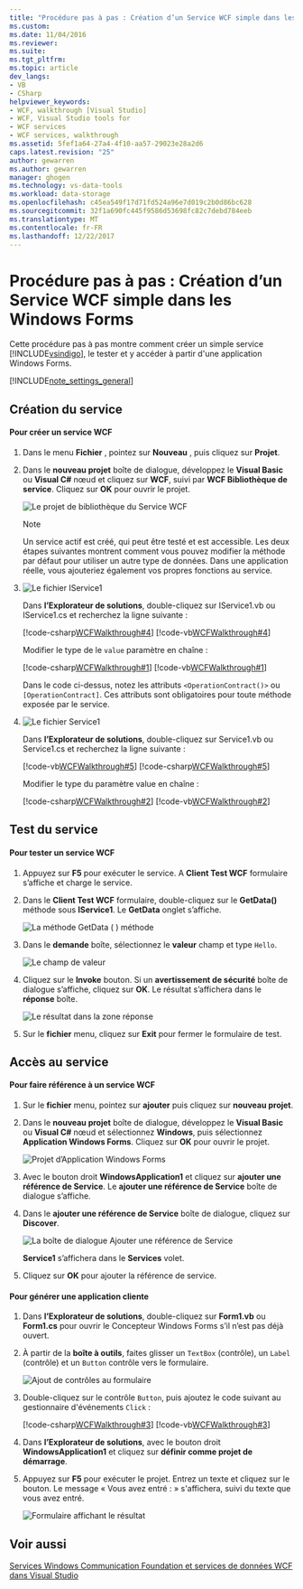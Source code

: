 ```yaml
---
title: "Procédure pas à pas : Création d’un Service WCF simple dans les Windows Forms | Documents Microsoft"
ms.custom: 
ms.date: 11/04/2016
ms.reviewer: 
ms.suite: 
ms.tgt_pltfrm: 
ms.topic: article
dev_langs:
- VB
- CSharp
helpviewer_keywords:
- WCF, walkthrough [Visual Studio]
- WCF, Visual Studio tools for
- WCF services
- WCF services, walkthrough
ms.assetid: 5fef1a64-27a4-4f10-aa57-29023e28a2d6
caps.latest.revision: "25"
author: gewarren
ms.author: gewarren
manager: ghogen
ms.technology: vs-data-tools
ms.workload: data-storage
ms.openlocfilehash: c45ea549f17d71fd524a96e7d019c2b0d86bc628
ms.sourcegitcommit: 32f1a690fc445f9586d53698fc82c7debd784eeb
ms.translationtype: MT
ms.contentlocale: fr-FR
ms.lasthandoff: 12/22/2017
---
```

# <a name="walkthrough-creating-a-simple-wcf-service-in-windows-forms"></a>Procédure pas à pas : Création d’un Service WCF simple dans les Windows Forms
Cette procédure pas à pas montre comment créer un simple service [!INCLUDE[vsindigo](../data-tools/includes/vsindigo_md.md)], le tester et y accéder à partir d'une application Windows Forms.  
  
[!INCLUDE[note_settings_general](../data-tools/includes/note_settings_general_md.md)]  
  
## <a name="creating-the-service"></a>Création du service  
  
#### <a name="to-create-a-wcf-service"></a>Pour créer un service WCF  
  
1.  Dans le menu **Fichier** , pointez sur **Nouveau** , puis cliquez sur **Projet**.  
  
2.  Dans le **nouveau projet** boîte de dialogue, développez le **Visual Basic** ou **Visual C#** nœud et cliquez sur **WCF**, suivi par **WCF Bibliothèque de service**. Cliquez sur **OK** pour ouvrir le projet.  
  
     ![Le projet de bibliothèque du Service WCF](../data-tools/media/wcf1.PNG "wcf1")  
  
    > [!NOTE]
    >  Un service actif est créé, qui peut être testé et est accessible. Les deux étapes suivantes montrent comment vous pouvez modifier la méthode par défaut pour utiliser un autre type de données. Dans une application réelle, vous ajouteriez également vos propres fonctions au service.  
  
3.  ![Le fichier IService1](../data-tools/media/wcf2.png "wcf2")  
  
     Dans **l’Explorateur de solutions**, double-cliquez sur IService1.vb ou IService1.cs et recherchez la ligne suivante :  
  
     [!code-csharp[WCFWalkthrough#4](../data-tools/codesnippet/CSharp/walkthrough-creating-a-simple-wcf-service-in-windows-forms_1.cs)]
     [!code-vb[WCFWalkthrough#4](../data-tools/codesnippet/VisualBasic/walkthrough-creating-a-simple-wcf-service-in-windows-forms_1.vb)]  
  
     Modifier le type de le `value` paramètre en chaîne :  
  
     [!code-csharp[WCFWalkthrough#1](../data-tools/codesnippet/CSharp/walkthrough-creating-a-simple-wcf-service-in-windows-forms_2.cs)]
     [!code-vb[WCFWalkthrough#1](../data-tools/codesnippet/VisualBasic/walkthrough-creating-a-simple-wcf-service-in-windows-forms_2.vb)]  
  
     Dans le code ci-dessus, notez les attributs `<OperationContract()>` ou `[OperationContract]`. Ces attributs sont obligatoires pour toute méthode exposée par le service.  
  
4.  ![Le fichier Service1](../data-tools/media/wcf3.png "wcf3")  
  
     Dans **l’Explorateur de solutions**, double-cliquez sur Service1.vb ou Service1.cs et recherchez la ligne suivante :  
  
     [!code-vb[WCFWalkthrough#5](../data-tools/codesnippet/VisualBasic/walkthrough-creating-a-simple-wcf-service-in-windows-forms_3.vb)]
     [!code-csharp[WCFWalkthrough#5](../data-tools/codesnippet/CSharp/walkthrough-creating-a-simple-wcf-service-in-windows-forms_3.cs)]  
  
     Modifier le type du paramètre value en chaîne :  
  
     [!code-csharp[WCFWalkthrough#2](../data-tools/codesnippet/CSharp/walkthrough-creating-a-simple-wcf-service-in-windows-forms_4.cs)]
     [!code-vb[WCFWalkthrough#2](../data-tools/codesnippet/VisualBasic/walkthrough-creating-a-simple-wcf-service-in-windows-forms_4.vb)]  
  
## <a name="testing-the-service"></a>Test du service  
  
#### <a name="to-test-a-wcf-service"></a>Pour tester un service WCF  
  
1.  Appuyez sur **F5** pour exécuter le service. A **Client Test WCF** formulaire s’affiche et charge le service.  
  
2.  Dans le **Client Test WCF** formulaire, double-cliquez sur le **GetData()** méthode sous **IService1**. Le **GetData** onglet s’affiche.  
  
     ![La méthode GetData &#40; &#41; méthode](../data-tools/media/wcf4.png "wcf4")  
  
3.  Dans le **demande** boîte, sélectionnez le **valeur** champ et type `Hello`.  
  
     ![Le champ de valeur](../data-tools/media/wcf5.png "wcf5")  
  
4.  Cliquez sur le **Invoke** bouton. Si un **avertissement de sécurité** boîte de dialogue s’affiche, cliquez sur **OK**. Le résultat s’affichera dans le **réponse** boîte.  
  
     ![Le résultat dans la zone réponse](../data-tools/media/wcf6.png "wcf6")  
  
5.  Sur le **fichier** menu, cliquez sur **Exit** pour fermer le formulaire de test.  
  
## <a name="accessing-the-service"></a>Accès au service  
  
#### <a name="to-reference-a-wcf-service"></a>Pour faire référence à un service WCF  
  
1.  Sur le **fichier** menu, pointez sur **ajouter** puis cliquez sur **nouveau projet**.  
  
2.  Dans le **nouveau projet** boîte de dialogue, développez le **Visual Basic** ou **Visual C#** nœud et sélectionnez **Windows**, puis sélectionnez **Application Windows Forms**. Cliquez sur **OK** pour ouvrir le projet.  
  
     ![Projet d’Application Windows Forms](../data-tools/media/wcf7.png "wcf7")  
  
3.  Avec le bouton droit **WindowsApplication1** et cliquez sur **ajouter une référence de Service**. Le **ajouter une référence de Service** boîte de dialogue s’affiche.  
  
4.  Dans le **ajouter une référence de Service** boîte de dialogue, cliquez sur **Discover**.  
  
     ![La boîte de dialogue Ajouter une référence de Service](../data-tools/media/wcf8.png "wcf8")  
  
     **Service1** s’affichera dans le **Services** volet.  
  
5.  Cliquez sur **OK** pour ajouter la référence de service.  
  
#### <a name="to-build-a-client-application"></a>Pour générer une application cliente  
  
1.  Dans **l’Explorateur de solutions**, double-cliquez sur **Form1.vb** ou **Form1.cs** pour ouvrir le Concepteur Windows Forms s’il n’est pas déjà ouvert.  
  
2.  À partir de la **boîte à outils**, faites glisser un `TextBox` (contrôle), un `Label` (contrôle) et un `Button` contrôle vers le formulaire.  
  
     ![Ajout de contrôles au formulaire](../data-tools/media/wcf9.png "wcf9")  
  
3.  Double-cliquez sur le contrôle `Button`, puis ajoutez le code suivant au gestionnaire d'événements `Click` :  
  
     [!code-csharp[WCFWalkthrough#3](../data-tools/codesnippet/CSharp/walkthrough-creating-a-simple-wcf-service-in-windows-forms_5.cs)]
     [!code-vb[WCFWalkthrough#3](../data-tools/codesnippet/VisualBasic/walkthrough-creating-a-simple-wcf-service-in-windows-forms_5.vb)]  
  
4.  Dans **l’Explorateur de solutions**, avec le bouton droit **WindowsApplication1** et cliquez sur **définir comme projet de démarrage**.  
  
5.  Appuyez sur **F5** pour exécuter le projet. Entrez un texte et cliquez sur le bouton. Le message « Vous avez entré : » s'affichera, suivi du texte que vous avez entré.  
  
     ![Formulaire affichant le résultat](../data-tools/media/wcf10.png "wcf10")  
  
## <a name="see-also"></a>Voir aussi  
 [Services Windows Communication Foundation et services de données WCF dans Visual Studio](../data-tools/windows-communication-foundation-services-and-wcf-data-services-in-visual-studio.md)